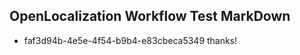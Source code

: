 ## OpenLocalization Workflow Test MarkDown
* faf3d94b-4e5e-4f54-b9b4-e83cbeca5349 
thanks!<!--HONumber=Mar16_HO3-->
